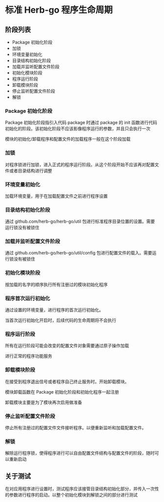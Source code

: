 # 标准 Herb-go 程序生命周期

## 阶段列表

- Package 初始化阶段
- 加锁
- 环境变量初始化
- 目录结构初始化阶段
- 加载并监听配置文件阶段
- 初始化模块阶段
- 程序运行阶段
- 卸载模块阶段
- 停止监听配置文件阶段
- 解锁

### Package 初始化阶段

Package 初始化阶段指引入代码 package 时通过 package 的 init 函数进行代码初始化的阶段。该初始化阶段不应该影像程序运行的参数，并且只会执行一次

模块的初始化/卸载程序和配置文件的加载程序一般在这个阶段加载

### 加锁

对程序锁进行加锁，进入正式的程序运行阶段。从这个阶段开始不应该再对配置文件或者目录结构进行调整

### 环境变量初始化

加载环境变量，用于在加载配置文件之前进行程序设置

### 目录结构初始化阶段

通过 github.com/herb-go/herb-go/util 包进行标准程序目录位置的设置。需要运行锁没有被锁住

### 加载并监听配置文件阶段

通过 github.com/herb-go/herb-go/util/config 包进行配置文件的载入。需要运行锁没有被锁住

### 初始化模块阶段

按加载的名字的顺序执行所有注册过的模块初始化程序

### 程序首次运行初始化

通过设置的环境变量，进行程序的首次运行初始化。

当首次运行初始化开启时，后续代码的生命周期将不会执行

### 程序运行阶段

所有在运行阶段可能会改变的配置文件对象需要通过原子操作加载

进行正常的程序功能服务

### 卸载模块阶段

在接受到程序退出信号或者程序自己终止服务时。开始卸载模块。

模块卸载函数在 Package 初始化阶段和初始化程序一起注册

卸载模块主要是为了模块再次启用做准备

### 停止监听配置文件阶段

停止所有注册过的配置文件文件接听程序。以便重新监听和加载配置文件。

### 解锁

解除运行程序锁，使得程序进行可以自由配置文件结构与配置文件的阶段，随时可以重新启动

## 关于测试

在对应用程序进行设置时，测试程序应该接管目录结构初始化部分，并传入一次性的参数进行程序的启动。以整个初始化模块到解锁之间的部分进行测试
